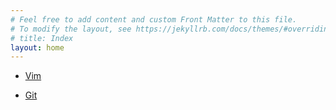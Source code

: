 ```yaml
---
# Feel free to add content and custom Front Matter to this file.
# To modify the layout, see https://jekyllrb.com/docs/themes/#overriding-theme-defaults
# title: Index
layout: home
---
```


- [Vim](vim)

- [Git](git)
